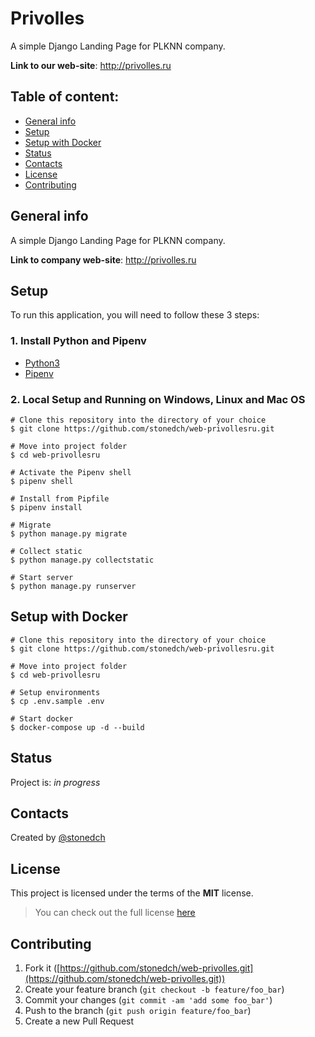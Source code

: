 # Privolles

A simple Django Landing Page for PLKNN company.

**Link to our web-site**: http://privolles.ru

## Table of content:

* [General info](#general-info)
* [Setup](#setup)
* [Setup with Docker](#setup-with-docker)
* [Status](#status)
* [Contacts](#contacts)
* [License](#license)
* [Contributing](#contributing)

## General info

A simple Django Landing Page for PLKNN company.

**Link to company web-site**: http://privolles.ru

## Setup

To run this application, you will need to follow these 3 steps:

### 1. Install Python and Pipenv

- [Python3](https://www.python.org/downloads/)
- [Pipenv](https://pipenv-es.readthedocs.io/es/stable/)

### 2. Local Setup and Running on Windows, Linux and Mac OS

```console
# Clone this repository into the directory of your choice
$ git clone https://github.com/stonedch/web-privollesru.git

# Move into project folder
$ cd web-privollesru

# Activate the Pipenv shell
$ pipenv shell

# Install from Pipfile
$ pipenv install

# Migrate
$ python manage.py migrate

# Collect static
$ python manage.py collectstatic

# Start server
$ python manage.py runserver
```

## Setup with Docker

```console
# Clone this repository into the directory of your choice
$ git clone https://github.com/stonedch/web-privollesru.git

# Move into project folder
$ cd web-privollesru

# Setup environments
$ cp .env.sample .env

# Start docker
$ docker-compose up -d --build
```

## Status

Project is: _in progress_

## Contacts

Created by [@stonedch](https://github.com/stonedch)

## License

This project is licensed under the terms of the **MIT** license.

> You can check out the full license [here](https://github.com/stonedch/web-privolles/blob/main/LICENSE)

## Contributing

1. Fork it ([https://github.com/stonedch/web-privolles.git](https://github.com/stonedch/web-privolles.git))
2. Create your feature branch (`git checkout -b feature/foo_bar`)
3. Commit your changes (`git commit -am 'add some foo_bar'`)
4. Push to the branch (`git push origin feature/foo_bar`)
5. Create a new Pull Request
